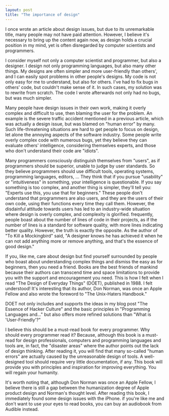 ```yaml
---
layout: post
title: "The importance of design"
---
```



I once wrote an article about design issues, but due to its unremarkable title, many people may not have paid attention. However, I believe it's necessary to bring up the content again now, as design holds a crucial position in my mind, yet is often disregarded by computer scientists and programmers.

I consider myself not only a computer scientist and programmer, but also a designer. I design not only programming languages, but also many other things. My designs are often simpler and more user-friendly than others', and I can easily spot problems in other people's designs. My code is not only easy for me to understand, but also for others. I've had to fix bugs in others' code, but couldn't make sense of it. In such cases, my solution was to rewrite from scratch. The code I wrote afterwards not only had no bugs, but was much simpler.

Many people have design issues in their own work, making it overly complex and difficult to use, then blaming the user for the problem. An example is the severe traffic accident mentioned in a previous article, which was actually a design issue, but was blamed on "human error" by many. Such life-threatening situations are hard to get people to focus on design, let alone the annoying aspects of the software industry. Some people write overly complex code with numerous bugs, yet they believe they can evaluate others' intelligence, considering themselves experts, and those who don't understand their code are "idiots".

Many programmers consciously distinguish themselves from "users", as if programmers should be superior, unable to judge by user standards. So they believe programmers should use difficult tools, operating systems, programming languages, editors, ... They think that if you pursue "usability" or "intuitiveness" in something, your intelligence is questionable. If you say something is too complex, and another thing is simpler, they'll tell you: "Experts use this, you use that for beginners." These people don't understand that programmers are also users, and they are the users of their own code, using their functions every time they call them. However, the disdainful attitude towards users has led to an industry-wide situation where design is overly complex, and complexity is glorified. frequently, people boast about the number of lines of code in their projects, as if the number of lines is a standard for software quality, with more lines indicating better quality. However, the truth is exactly the opposite. As the author of "To Kill a Mockingbird" said, "A designer knows he has achieved it when he can not add anything more or remove anything, and that's the essence of good design."

If you, like me, care about design but find yourself surrounded by people who boast about understanding complex things and dismiss the easy as for beginners, then you need a friend. Books are the best friends of mankind because their authors can transcend time and space limitations to provide you with the support and encouragement you need. This is how I felt when I read "The Design of Everyday Things" (DOET), published in 1988. I felt understood! It's interesting that its author, Don Norman, was once an Apple Fellow and also wrote the foreword to "The Unix-Haters Handbook."

DOET not only includes and supports the ideas in my blog post "The Essence of Hacker Culture" and the basic principles in "Programming Languages and..." but also offers more refined solutions than "What is 'User-Friendly'?"

I believe this should be a must-read book for every programmer. Why should every programmer read it? Because, although this book is a must-read for design professionals, computers and programming languages and tools are, in fact, the "disaster areas" where the author points out the lack of design thinking. After reading it, you will find that many so-called "human errors" are actually caused by the unreasonable design of tools. A well-designed tool should require very little documentation, if any. This book will provide you with principles and inspiration for improving everything. You will regain your humanity.

It's worth noting that, although Don Norman was once an Apple Fellow, I believe there is still a gap between the humanization degree of Apple product design and Norman's thought level. After reading this book, I immediately found some design issues with the iPhone. if you're like me and don't want to use your eyes to read books, you can buy an audiobook from Audible instead.